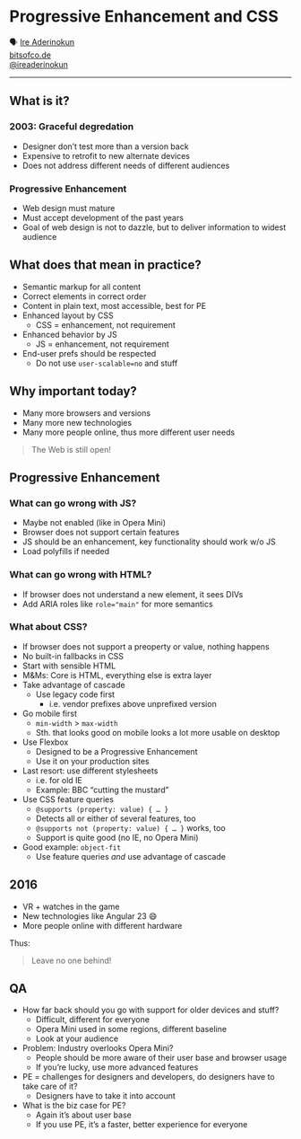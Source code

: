 # Progressive Enhancement and CSS

🗣 [Ire Aderinokun](http://ireaderinokun.com)  
[bitsofco.de](https://bitsofco.de/)  
[@ireaderinokun](https://twitter.com/ireaderinokun)

---

## What is it?

### 2003: Graceful degredation

- Designer don’t test more than a version back
- Expensive to retrofit to new alternate devices
- Does not address different needs of different audiences

### Progressive Enhancement

- Web design must mature
- Must accept development of the past years
- Goal of web design is not to dazzle, but to deliver information to widest audience

## What does that mean in practice?

- Semantic markup for all content
- Correct elements in correct order
- Content in plain text, most accessible, best for PE
- Enhanced layout by CSS
  - CSS = enhancement, not requirement
- Enhanced behavior by JS
  - JS = enhancement, not requirement
- End-user prefs should be respected
  - Do not use `user-scalable=no` and stuff

## Why important today?

- Many more browsers and versions
- Many more new technologies
- Many more people online, thus more different user needs

> The Web is still open!

## Progressive Enhancement

### What can go wrong with JS?

- Maybe not enabled (like in Opera Mini)
- Browser does not support certain features
- JS should be an enhancement, key functionality should work w/o JS
- Load polyfills if needed

### What can go wrong with HTML?

- If browser does not understand a new element, it sees DIVs
- Add ARIA roles like `role="main"` for more semantics

### What about CSS?

- If browser does not support a preoperty or value, nothing happens
- No built-in fallbacks in CSS
- Start with sensible HTML
- M&Ms: Core is HTML, everything else is extra layer
- Take advantage of cascade
  - Use legacy code first
    - i.e. vendor prefixes above unprefixed version
- Go mobile first
  - `min-width` > `max-width`
  - Sth. that looks good on mobile looks a lot more usable on desktop
- Use Flexbox
  - Designed to be a Progressive Enhancement
  - Use it on your production sites
- Last resort: use different stylesheets
  - i.e. for old IE
  - Example: BBC “cutting the mustard”
- Use CSS feature queries
  - `@supports (property: value) { … }`
  - Detects all or either of several features, too
  - `@supports not (property: value) { … }` works, too
  - Support is quite good (no IE, no Opera Mini)
- Good example: `object-fit`
  - Use feature queries *and* use advantage of cascade

## 2016

- VR + watches in the game
- New technologies like Angular 23 😄
- More people online with different hardware

Thus:

> Leave no one behind!

## QA

- How far back should you go with support for older devices and stuff?
  - Difficult, different for everyone
  - Opera Mini used in some regions, different baseline
  - Look at your audience
- Problem: Industry overlooks Opera Mini?
  - People should be more aware of their user base and browser usage
  - If you’re lucky, use more advanced features
- PE = challenges for designers and developers, do designers have to take care of it?
  - Designers have to take it into account
- What is the biz case for PE?
  - Again it’s about user base
  - If you use PE, it’s a faster, better experience for everyone
